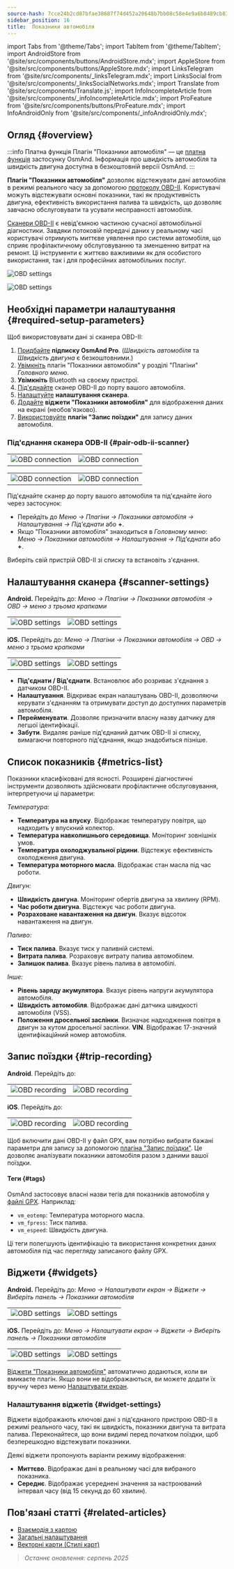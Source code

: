 ```yaml
---
source-hash: 7cce24b2cd87bfae38687f74d452a20648b7bb08c58e4e9a6b8489cb8398e2a2
sidebar_position: 16
title:  Показники автомобіля
---
```

import Tabs from '@theme/Tabs';
import TabItem from '@theme/TabItem';
import AndroidStore from '@site/src/components/buttons/AndroidStore.mdx';
import AppleStore from '@site/src/components/buttons/AppleStore.mdx';
import LinksTelegram from '@site/src/components/_linksTelegram.mdx';
import LinksSocial from '@site/src/components/_linksSocialNetworks.mdx';
import Translate from '@site/src/components/Translate.js';
import InfoIncompleteArticle from '@site/src/components/_infoIncompleteArticle.mdx';
import ProFeature from '@site/src/components/buttons/ProFeature.mdx';
import InfoAndroidOnly from '@site/src/components/_infoAndroidOnly.mdx';


<InfoIncompleteArticle/>


## Огляд {#overview}

:::info Платна функція
Плагін "Показники автомобіля" — це [платна функція](../purchases/index.md) застосунку OsmAnd. Інформація про швидкість автомобіля та швидкість двигуна доступна в безкоштовній версії OsmAnd.
:::

**Плагін "Показники автомобіля"** дозволяє відстежувати дані автомобіля в режимі реального часу за допомогою [протоколу OBD-II](https://uk.wikipedia.org/wiki/OBD-II_PIDs). Користувачі можуть відстежувати основні показники, такі як продуктивність двигуна, ефективність використання палива та швидкість, що дозволяє завчасно обслуговувати та усувати несправності автомобіля.

[Сканери OBD-II](https://uk.wikipedia.org/wiki/ELM327) є невід'ємною частиною сучасної автомобільної діагностики. Завдяки потоковій передачі даних у реальному часі користувачі отримують миттєве уявлення про системи автомобіля, що сприяє профілактичному обслуговуванню та зменшенню витрат на ремонт. Ці інструменти є життєво важливими як для особистого використання, так і для професійних автомобільних послуг.

<Tabs groupId="operating-systems" queryString="current-os">

<TabItem value="android" label="Android">

![OBD settings](@site/static/img/plugins/obd/obd_overview_2.png)

</TabItem>

<TabItem value="ios" label="iOS">

![OBD settings](@site/static/img/plugins/obd/obd_overview_ios.png)

</TabItem>

</Tabs>


## Необхідні параметри налаштування {#required-setup-parameters}

Щоб використовувати дані зі сканера OBD-II:

1. [Придбайте](../purchases/) **підписку OsmAnd Pro**. (*Швидкість автомобіля* та *Швидкість двигуна* є безкоштовними.)
2. [Увімкніть](../plugins/index.md#enable--disable) плагін "Показники автомобіля" у розділі "Плагіни" *Головного меню*.
3. **Увімкніть** Bluetooth на своєму пристрої.
4. [Під'єднайте](#pair-odb-ii-scanner) сканер OBD-II до порту вашого автомобіля.
5. [Налаштуйте](#scanner-settings) **налаштування сканера**.
6. [Додайте](#widgets) **віджети "Показники автомобіля"** для відображення даних на екрані (необов'язково).
7. [Використовуйте](#trip-recording) **плагін "Запис поїздки"** для запису даних автомобіля.


### Під'єднання сканера ODB-II {#pair-odb-ii-scanner}


<Tabs groupId="operating-systems" queryString="current-os">

<TabItem value="android" label="Android">

|  |  |
|--|--|
|![OBD connection](@site/static/img/plugins/obd/obd_connect.png)|![OBD connection](@site/static/img/plugins/obd/obd_connect_2.png)|

</TabItem>

<TabItem value="ios" label="iOS">

|  |  |
|--|--|
|![OBD connection](@site/static/img/plugins/obd/obd_connect_ios.png)|![OBD connection](@site/static/img/plugins/obd/obd_connect_ios_2.png)|

</TabItem>

</Tabs>

Під'єднайте сканер до порту вашого автомобіля та під'єднайте його через застосунок:

- Перейдіть до *Меню → Плагіни → Показники автомобіля → Налаштування → Під'єднати* або **+**.
- Якщо "Показники автомобіля" знаходиться в *Головному меню*: *Меню → Показники автомобіля → Налаштування → Під'єднати* або **+**.

Виберіть свій пристрій OBD-II зі списку та встановіть з'єднання.


## Налаштування сканера {#scanner-settings}

<Tabs groupId="operating-systems" queryString="current-os">

<TabItem value="android" label="Android">

**Android.** Перейдіть до: *Меню → Плагіни → Показники автомобіля → OBD → меню з трьома крапками*

|  |  |
|--|--|
|![OBD settings](@site/static/img/plugins/obd/obd_settings.png)|![OBD settings](@site/static/img/plugins/obd/obd_settings_1.png)|


</TabItem>

<TabItem value="ios" label="iOS">

**iOS.** Перейдіть до: *Меню → Плагіни → Показники автомобіля → OBD → меню з трьома крапками*

|  |  |
|--|--|
|![OBD settings](@site/static/img/plugins/obd/obd_settings_ios.png)|![OBD settings](@site/static/img/plugins/obd/obd_settings_ios_1.png)|

</TabItem>

</Tabs>

- **Під'єднати / Від'єднати**. Встановлює або розриває з'єднання з датчиком OBD-II.
- **Налаштування**. Відкриває екран налаштувань OBD-II, дозволяючи керувати з'єднанням та отримувати доступ до доступних параметрів автомобіля.
- **Перейменувати**. Дозволяє призначити власну назву датчику для легшої ідентифікації.
- **Забути**. Видаляє раніше під'єднаний датчик OBD-II зі списку, вимагаючи повторного під'єднання, якщо знадобиться пізніше.


## Список показників {#metrics-list}

Показники класифіковані для ясності. Розширені діагностичні інструменти дозволяють здійснювати профілактичне обслуговування, інтерпретуючи ці параметри:

*Температура:*

- **Температура на впуску**. Відображає температуру повітря, що надходить у впускний колектор.
- **Температура навколишнього середовища**. Моніторинг зовнішніх умов.
- **Температура охолоджувальної рідини**. Відстежує ефективність охолодження двигуна.
- **Температура моторного масла**. Відображає стан масла під час роботи.

*Двигун:*

- **Швидкість двигуна**. Моніторинг обертів двигуна за хвилину (RPM).
- **Час роботи двигуна**. Відстежує час роботи двигуна.
- **Розраховане навантаження на двигун**. Вказує відсоток навантаження на двигун.

*Паливо:*

- **Тиск палива**. Вказує тиск у паливній системі.
- **Витрата палива**. Розраховує витрату палива автомобілем.
- **Залишок палива**. Вказує рівень палива в автомобілі.

*Інше:*

- **Рівень заряду акумулятора**. Вказує рівень напруги акумулятора автомобіля.
- **Швидкість автомобіля**. Відображає дані датчика швидкості автомобіля (VSS).
- **Положення дросельної заслінки**. Визначає надходження повітря в двигун за кутом дросельної заслінки.
  **VIN**. Відображає 17-значний ідентифікаційний номер автомобіля.


## Запис поїздки {#trip-recording}


<Tabs groupId="operating-systems" queryString="current-os">

<TabItem value="android" label="Android">

**Android**. Перейдіть до: *<Translate android="true" ids="shared_string_menu,plugins_menu_group,record_plugin_name,shared_string_settings,data_settings,record_obd_data"/>*

| | |
|--|--|
|![OBD recording](@site/static/img/plugins/obd/obd_recording.png)| ![OBD recording](@site/static/img/plugins/obd/obd_recording_1.png)|


</TabItem>

<TabItem value="ios" label="iOS">

**iOS**. Перейдіть до: *<Translate ios="true" ids="shared_string_menu,plugins_menu_group,record_plugin_name,shared_string_settings,data_settings,obd_plugin_name"/>*

| | |
|--|--|
|![OBD recording](@site/static/img/plugins/obd/obd_recording_ios.png)| ![OBD recording](@site/static/img/plugins/obd/obd_recording_ios_1.png)|

</TabItem>

</Tabs>



Щоб включити дані OBD-II у файл GPX, вам потрібно вибрати бажані параметри для запису за допомогою [плагіна "Запис поїздки"](../plugins/trip-recording.md#recording-settings). Це дозволяє аналізувати показники автомобіля разом з даними вашої поїздки.

#### Теги {#tags}

OsmAnd застосовує власні назви тегів для показників автомобіля у [файлі GPX](../plugins/trip-recording.md#recorded-gpx-file). Наприклад:

- `vm_eotemp`: Температура моторного масла.
- `vm_fpress`: Тиск палива.
- `vm_espeed`: Швидкість двигуна.

Ці теги полегшують ідентифікацію та використання конкретних даних автомобіля під час перегляду записаного файлу GPX.


## Віджети {#widgets}

<Tabs groupId="operating-systems" queryString="current-os">

<TabItem value="android" label="Android">

**Android.** Перейдіть до: *Меню → Налаштувати екран → Віджети → Виберіть панель → Показники автомобіля*

| | |
|--|--|
|![OBD settings](@site/static/img/plugins/obd/obd_widget_1.png)| ![OBD settings](@site/static/img/plugins/obd/obd_widget.png)|


</TabItem>

<TabItem value="ios" label="iOS">

**iOS.** Перейдіть до: *Меню → Налаштувати екран → Віджети → Виберіть панель → Показники автомобіля*

| | |
|--|--|
|![OBD settings](@site/static/img/plugins/obd/obd_widget_ios_1.png)| ![OBD settings](@site/static/img/plugins/obd/obd_widget_ios.png)|

</TabItem>

</Tabs>



[Віджети "Показники автомобіля"](../widgets/info-widgets.md#vehicle-metrics-widgets) автоматично додаються, коли ви вмикаєте плагін. Якщо вони не відображаються, ви можете додати їх вручну через меню [Налаштувати екран](../widgets/configure-screen.md).

### Налаштування віджетів {#widget-settings}

Віджети відображають ключові дані з під'єднаного пристрою OBD-II в режимі реального часу, такі як швидкість, показники двигуна та витрата палива. Переконайтеся, що вони видимі перед початком поїздки, щоб безперешкодно відстежувати показники.

Деякі віджети пропонують варіанти режиму відображення:

- **Миттєво**. Відображає дані в реальному часі для вибраного показника.
- **Середнє**. Відображає усереднені значення за настроюваний інтервал часу (від 15 секунд до 60 хвилин).


## Пов'язані статті {#related-articles}

- [Взаємодія з картою](../../user/map/interact-with-map.md)
- [Загальні налаштування](../../user/personal/global-settings.md)
- [Векторні карти (Стилі карт)](../../user/map/vector-maps.md)

> *Останнє оновлення: серпень 2025*